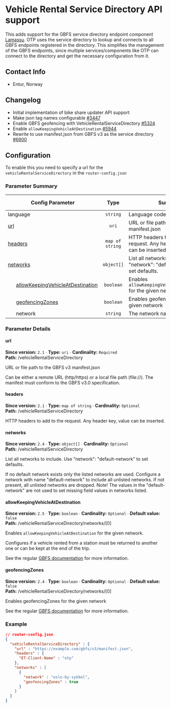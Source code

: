 # Vehicle Rental Service Directory API support

This adds support for the GBFS service directory endpoint component
[Lamassu](https://github.com/entur/lamassu). 
OTP uses the service directory to lookup and connects to all GBFS endpoints registered in the 
directory. This simplifies the management of the GBFS endpoints, since multiple services/components 
like OTP can connect to the directory and get the necessary configuration from it.


## Contact Info

- Entur, Norway


## Changelog

- Initial implementation of bike share updater API support
- Make json tag names configurable [#3447](https://github.com/opentripplanner/OpenTripPlanner/pull/3447)
- Enable GBFS geofencing with VehicleRentalServiceDirectory [#5324](https://github.com/opentripplanner/OpenTripPlanner/pull/5324)
- Enable `allowKeepingVehicleAtDestination` [#5944](https://github.com/opentripplanner/OpenTripPlanner/pull/5944)
- Rewrite to use manifest.json from GBFS v3 as the service directory [#6900](https://github.com/opentripplanner/OpenTripPlanner/pull/6900)

## Configuration

To enable this you need to specify a url for the `vehicleRentalServiceDirectory` in
the `router-config.json`

### Parameter Summary

<!-- PARAMETERS-TABLE BEGIN -->
<!-- NOTE! This section is auto-generated. Do not change, change doc in code instead. -->

| Config Parameter                                                                                                     |       Type      | Summary                                                                         |  Req./Opt. | Default Value | Since |
|----------------------------------------------------------------------------------------------------------------------|:---------------:|---------------------------------------------------------------------------------|:----------:|---------------|:-----:|
| language                                                                                                             |     `string`    | Language code for GBFS feeds.                                                   | *Optional* |               |  2.1  |
| [url](#vehicleRentalServiceDirectory_url)                                                                            |      `uri`      | URL or file path to the GBFS v3 manifest.json                                   | *Required* |               |  2.1  |
| [headers](#vehicleRentalServiceDirectory_headers)                                                                    | `map of string` | HTTP headers to add to the request. Any header key, value can be inserted.      | *Optional* |               |  2.1  |
| [networks](#vehicleRentalServiceDirectory_networks)                                                                  |    `object[]`   | List all networks to include. Use "network": "default-network" to set defaults. | *Optional* |               |  2.4  |
|       [allowKeepingVehicleAtDestination](#vehicleRentalServiceDirectory_networks_0_allowKeepingVehicleAtDestination) |    `boolean`    | Enables `allowKeepingVehicleAtDestination` for the given network.               | *Optional* | `false`       |  2.5  |
|       [geofencingZones](#vehicleRentalServiceDirectory_networks_0_geofencingZones)                                   |    `boolean`    | Enables geofencingZones for the given network                                   | *Optional* | `false`       |  2.4  |
|       network                                                                                                        |     `string`    | The network name                                                                | *Required* |               |  2.4  |

<!-- PARAMETERS-TABLE END -->


### Parameter Details

<!-- PARAMETERS-DETAILS BEGIN -->
<!-- NOTE! This section is auto-generated. Do not change, change doc in code instead. -->

<h4 id="vehicleRentalServiceDirectory_url">url</h4>

**Since version:** `2.1` ∙ **Type:** `uri` ∙ **Cardinality:** `Required`   
**Path:** /vehicleRentalServiceDirectory 

URL or file path to the GBFS v3 manifest.json

Can be either a remote URL (http/https) or a local file path (file://). The manifest must conform to the GBFS v3.0 specification.

<h4 id="vehicleRentalServiceDirectory_headers">headers</h4>

**Since version:** `2.1` ∙ **Type:** `map of string` ∙ **Cardinality:** `Optional`   
**Path:** /vehicleRentalServiceDirectory 

HTTP headers to add to the request. Any header key, value can be inserted.

<h4 id="vehicleRentalServiceDirectory_networks">networks</h4>

**Since version:** `2.4` ∙ **Type:** `object[]` ∙ **Cardinality:** `Optional`   
**Path:** /vehicleRentalServiceDirectory 

List all networks to include. Use "network": "default-network" to set defaults.

If no default network exists only the listed networks are used. Configure a network with
name "default-network" to include all unlisted networks. If not present, all unlisted
networks are dropped. Note! The values in the "default-network" are not used to set
missing field values in networks listed.


<h4 id="vehicleRentalServiceDirectory_networks_0_allowKeepingVehicleAtDestination">allowKeepingVehicleAtDestination</h4>

**Since version:** `2.5` ∙ **Type:** `boolean` ∙ **Cardinality:** `Optional` ∙ **Default value:** `false`   
**Path:** /vehicleRentalServiceDirectory/networks/[0] 

Enables `allowKeepingVehicleAtDestination` for the given network.

Configures if a vehicle rented from a station must be returned to another one or can
be kept at the end of the trip.

See the regular [GBFS documentation](../GBFS-Config.md) for more information.


<h4 id="vehicleRentalServiceDirectory_networks_0_geofencingZones">geofencingZones</h4>

**Since version:** `2.4` ∙ **Type:** `boolean` ∙ **Cardinality:** `Optional` ∙ **Default value:** `false`   
**Path:** /vehicleRentalServiceDirectory/networks/[0] 

Enables geofencingZones for the given network

See the regular [GBFS documentation](../GBFS-Config.md) for more information.


<!-- PARAMETERS-DETAILS END -->


### Example

<!-- JSON-EXAMPLE BEGIN -->
<!-- NOTE! This section is auto-generated. Do not change, change doc in code instead. -->

```JSON
// router-config.json
{
  "vehicleRentalServiceDirectory" : {
    "url" : "https://example.com/gbfs/v3/manifest.json",
    "headers" : {
      "ET-Client-Name" : "otp"
    },
    "networks" : [
      {
        "network" : "oslo-by-sykkel",
        "geofencingZones" : true
      }
    ]
  }
}
```

<!-- JSON-EXAMPLE END -->
